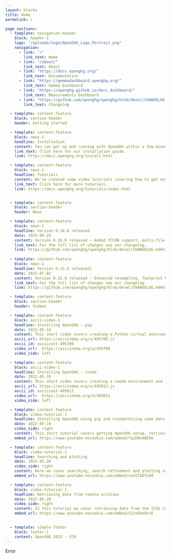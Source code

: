 ```yaml
---
layout: blocks
title: Home
permalink: /

page_sections:
  - template: navigation-header
    block: header-2
    logo: "/uploads/logo/OpenGHG_Logo_Portrait.png"
    navigation:
      - link: "/"
        link_text: Home
      - link: "/about/"
        link_text: About
      - link: "https://docs.openghg.org/"
        link_text: Documentation
      - link: "https://gemmadashboard.openghg.org/"
        link_text: Gemma Dashboard
      - link: "https://openghg.github.io/decc_dashboard/"
        link_text: Measurements Dashboard 
      - link: "https://github.com/openghg/openghg/blob/devel/CHANGELOG.md"
        link_text: Changelog

  - template: content-feature
    block: section-header
    header: Getting started

  - template: content-feature
    block: news-1
    headline: Installation
    content: You can get up and running with OpenGHG within a few minutes by following our installation guide. Along with our range of tutorials you'll get OpenGHG installed using conda or pip, your own local data store setup and be able to retrieve data from archives such as ICOS and CEDA in no time.
    link_text: Click here for our installation guide.
    link: https://docs.openghg.org/install.html

  - template: content-feature
    block: news-1
    headline: Tutorials
    content: We've created some video tutorials covering how to get setup with OpenGHG and some of the data standardisation, retrieval and plotting tools we've created. You can find the notebooks we use in these videos on our documentation page, and in our repository.
    link_text: Click here for more tutorials.
    link: https://docs.openghg.org/tutorials/index.html


  - template: content-feature
    block: section-header
    header: News

  - template: content-feature
    block: news-1
    headline: Version 0.16.0 released
    date: 2025-08-29
    content: Version 0.16.0 released – Added TCCON support, multi-file processing for standardisation, new data type schemas, unit tracking and conversion using pint-xarray, and various bug fixes and workflow improvements
    link_text: For the full list of changes see our changelog.
    link: https://github.com/openghg/openghg/blob/devel/CHANGELOG.md#0160---2025-08-29
    
  - template: content-feature
    block: news-1
    headline: Version 0.15.0 released]
    date: 2025-07-02
    content: Version 0.15.0 released – Enhanced resampling, footprint handling, modelled obs computation, ObjectStore management, tagging, and bug fixes.
    link_text: For the full list of changes see our changelog.
    link: https://github.com/openghg/openghg/blob/devel/CHANGELOG.md#0150---2025-07-02

  - template: content-feature
    block: section-header
    header: Videos

  - template: content-feature
    block: ascii-video-1
    headline: Installing OpenGHG - pip
    date: 2022-05-19
    content: This short video covers creating a Python virtual environment and installing OpenGHG into it.
    ascii_url: https://asciinema.org/a/495780.js
    ascii_id: asciicast-495780
    video_url:  https://asciinema.org/a/495780
    video_side: left

  - template: content-feature
    block: ascii-video-1
    headline: Installing OpenGHG - conda
    date: 2022-05-19
    content: This short video covers creating a conda environment and installing OpenGHG.
    ascii_url: https://asciinema.org/a/495812.js
    ascii_id: asciicast-495812
    video_url:  https://asciinema.org/a/495812
    video_side: left

  - template: content-feature
    block: video-tutorial-1
    headline: Installing OpenGHG using pip and standardising some data
    date: 2022-05-19
    video_side: right
    content: This short tutorial covers getting OpenGHG setup, retrieving some example data, standardising it and making a quick plot.
    embed_url: https://www.youtube-nocookie.com/embed/YqiKNvANI9o

  - template: content-feature
    block: video-tutorial-1
    headline: Searching and plotting
    date: 2022-05-20
    video_side: right
    content: Here we cover searching, search refinement and plotting using a function from our <b>openghg.plotting</b> submodule.
    embed_url: https://www.youtube-nocookie.com/embed/noXITbOTo48

  - template: content-feature
    block: video-tutorial-1
    headline: Retrieving data from remote archives
    date: 2022-05-20
    video_side: right
    content: In this tutorial we cover retrieving data from the ICOS Carbon Portal and the CEDA archive.
    embed_url: https://www.youtube-nocookie.com/embed/512sRke9vcE
  

  - template: simple-footer
    block: footer-1
    content: OpenGHG 2023 - CC0
---
```


Error
